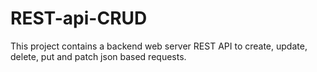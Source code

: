 # REST-api-CRUD
This project contains a backend web server REST API to create, update, delete, put and patch json based requests. 
